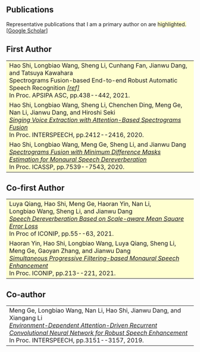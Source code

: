 
## <i class="fa fa-chevron-right"></i> Publications

Representative publications that I am a primary author on are
<span style='background-color: #ffffd0'>highlighted.</span><br>
[<a href="https://scholar.google.com/citations?user=DclFbLwAAAAJ&hl">Google Scholar</a>]


<h2>First Author</h2>
<table class="table table-hover">
<tr id="tr-shi21_apsipa" style="background-color: #ffffd0">
<td>
    Hao&nbsp;Shi, Longbiao&nbsp;Wang, Sheng&nbsp;Li, Cunhang&nbsp;Fan, Jianwu&nbsp;Dang, and Tatsuya&nbsp;Kawahara<br>
    Spectrograms Fusion-based End-to-end Robust Automatic Speech Recognition&nbsp<em><a href='https://github.com/hshi-speech/resume/blob/main/pdf/APSIPA-2021.pdf' target='_blank'>[ref]</a> </em><br>
    In Proc. APSIPA ASC, pp.438--442, 2021.<br>
</td>
</tr>

<tr id="tr-shi20_interspeech" style="background-color: #ffffd0">
<td>
    Hao&nbsp;Shi, Longbiao&nbsp;Wang, Sheng&nbsp;Li, Chenchen&nbsp;Ding, Meng&nbsp;Ge, Nan&nbsp;Li, Jianwu&nbsp;Dang, and Hiroshi&nbsp;Seki<br>
    <em><a href='https://github.com/hshi-speech/resume/blob/main/pdf/Wed-1-11-1.pdf' target='_blank'>Singing Voice Extraction with Attention-Based Spectrograms Fusion</a> </em><br>
    In Proc. INTERSPEECH, pp.2412--2416, 2020.<br>
</td>
</tr>

<tr id="tr-9054661" style="background-color: #ffffd0">
<td>
    Hao&nbsp;Shi, Longbiao&nbsp;Wang, Meng&nbsp;Ge, Sheng&nbsp;Li, and Jianwu&nbsp;Dang<br>
    <em><a href='https://github.com/hshi-speech/resume/blob/main/pdf/0007539.pdf' target='_blank'>Spectrograms Fusion with Minimum Difference Masks Estimation for Monaural Speech Dereverberation</a> </em><br>
    In Proc. ICASSP, pp.7539--7543, 2020.<br>
</td>
</tr>
</table>



<h2>Co-first Author</h2>
<table class="table table-hover">

<tr id="tr-qiang21_iconip" style="background-color: #ffffd0">
<td>
    Luya&nbsp;Qiang, Hao&nbsp;Shi, Meng&nbsp;Ge, Haoran&nbsp;Yin, Nan&nbsp;Li, Longbiao&nbsp;Wang, Sheng&nbsp;Li, and Jianwu&nbsp;Dang<br>
    <em><a href='https://github.com/hshi-speech/resume/blob/main/pdf/SaSD.pdf' target='_blank'>Speech Dereverberation Based on Scale-aware Mean Square Error Loss</a> </em><br>
    In Proc of ICONIP, pp.55--63, 2021.<br>
</td>
</tr>


<tr id="tr-yin21_iconip" style="background-color: #ffffd0">
<td>
    Haoran&nbsp;Yin, Hao&nbsp;Shi, Longbiao&nbsp;Wang, Luya&nbsp;Qiang, Sheng&nbsp;Li, Meng&nbsp;Ge, Gaoyan&nbsp;Zhang, and Jianwu&nbsp;Dang<br>
    <em><a href='https://github.com/hshi-speech/resume/blob/main/pdf/iconip2021-yin.pdf' target='_blank'>Simultaneous Progressive Filtering-based Monaural Speech Enhancement</a> </em><br>
    In Proc. ICONIP, pp.213--221, 2021.<br>
</td>
</tr>
</table>



<h2>Co-author</h2>
<table class="table table-hover">

<tr id="tr-ge19_interspeech" >
<td>
    Meng&nbsp;Ge, Longbiao&nbsp;Wang, Nan&nbsp;Li, Hao&nbsp;Shi, Jianwu&nbsp;Dang, and Xiangang&nbsp;Li<br>
    <em><a href='https://github.com/hshi-speech/resume/blob/main/pdf/1477.pdf' target='_blank'>Environment-Dependent Attention-Driven Recurrent Convolutional Neural Network for Robust Speech Enhancement</a> </em><br>
    In Proc. INTERSPEECH, pp.3151--3157, 2019.<br>

</td>
</tr>

</table>

